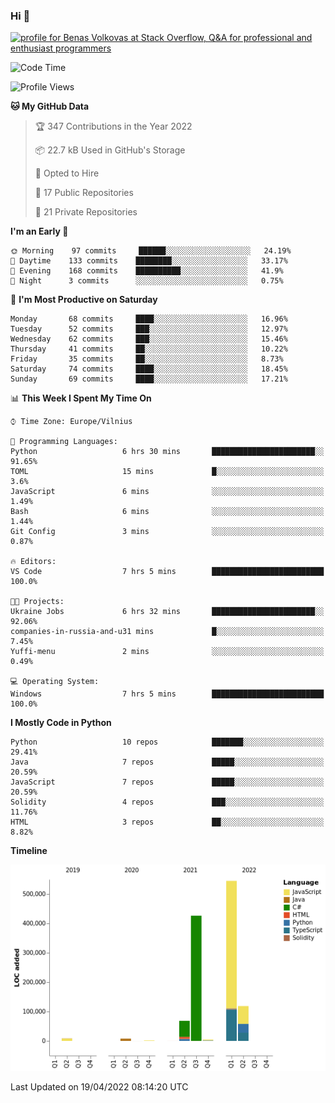 ### Hi 👋
<a href="https://stackoverflow.com/users/14954249/benas-volkovas"><img src="https://stackoverflow.com/users/flair/14954249.png?theme=dark" width="208" height="58" alt="profile for Benas Volkovas at Stack Overflow, Q&amp;A for professional and enthusiast programmers" title="profile for Benas Volkovas at Stack Overflow, Q&amp;A for professional and enthusiast programmers"></a>

<!--START_SECTION:waka-->
![Code Time](http://img.shields.io/badge/Code%20Time-662%20hrs%2022%20mins-blue)

![Profile Views](http://img.shields.io/badge/Profile%20Views-0-blue)

**🐱 My GitHub Data** 

> 🏆 347 Contributions in the Year 2022
 > 
> 📦 22.7 kB Used in GitHub's Storage 
 > 
> 💼 Opted to Hire
 > 
> 📜 17 Public Repositories 
 > 
> 🔑 21 Private Repositories  
 > 
**I'm an Early 🐤** 

```text
🌞 Morning    97 commits     ██████░░░░░░░░░░░░░░░░░░░   24.19% 
🌆 Daytime    133 commits    ████████░░░░░░░░░░░░░░░░░   33.17% 
🌃 Evening    168 commits    ██████████░░░░░░░░░░░░░░░   41.9% 
🌙 Night      3 commits      ░░░░░░░░░░░░░░░░░░░░░░░░░   0.75%

```
📅 **I'm Most Productive on Saturday** 

```text
Monday       68 commits     ████░░░░░░░░░░░░░░░░░░░░░   16.96% 
Tuesday      52 commits     ███░░░░░░░░░░░░░░░░░░░░░░   12.97% 
Wednesday    62 commits     ███░░░░░░░░░░░░░░░░░░░░░░   15.46% 
Thursday     41 commits     ██░░░░░░░░░░░░░░░░░░░░░░░   10.22% 
Friday       35 commits     ██░░░░░░░░░░░░░░░░░░░░░░░   8.73% 
Saturday     74 commits     ████░░░░░░░░░░░░░░░░░░░░░   18.45% 
Sunday       69 commits     ████░░░░░░░░░░░░░░░░░░░░░   17.21%

```


📊 **This Week I Spent My Time On** 

```text
⌚︎ Time Zone: Europe/Vilnius

💬 Programming Languages: 
Python                   6 hrs 30 mins       ███████████████████████░░   91.65% 
TOML                     15 mins             █░░░░░░░░░░░░░░░░░░░░░░░░   3.6% 
JavaScript               6 mins              ░░░░░░░░░░░░░░░░░░░░░░░░░   1.49% 
Bash                     6 mins              ░░░░░░░░░░░░░░░░░░░░░░░░░   1.44% 
Git Config               3 mins              ░░░░░░░░░░░░░░░░░░░░░░░░░   0.87%

🔥 Editors: 
VS Code                  7 hrs 5 mins        █████████████████████████   100.0%

🐱‍💻 Projects: 
Ukraine Jobs             6 hrs 32 mins       ███████████████████████░░   92.06% 
companies-in-russia-and-u31 mins             █░░░░░░░░░░░░░░░░░░░░░░░░   7.45% 
Yuffi-menu               2 mins              ░░░░░░░░░░░░░░░░░░░░░░░░░   0.49%

💻 Operating System: 
Windows                  7 hrs 5 mins        █████████████████████████   100.0%

```

**I Mostly Code in Python** 

```text
Python                   10 repos            ███████░░░░░░░░░░░░░░░░░░   29.41% 
Java                     7 repos             █████░░░░░░░░░░░░░░░░░░░░   20.59% 
JavaScript               7 repos             █████░░░░░░░░░░░░░░░░░░░░   20.59% 
Solidity                 4 repos             ███░░░░░░░░░░░░░░░░░░░░░░   11.76% 
HTML                     3 repos             ██░░░░░░░░░░░░░░░░░░░░░░░   8.82%

```


**Timeline**

![Chart not found](https://raw.githubusercontent.com/BenasVolkovas/BenasVolkovas/main/charts/bar_graph.png) 


 Last Updated on 19/04/2022 08:14:20 UTC
<!--END_SECTION:waka-->
